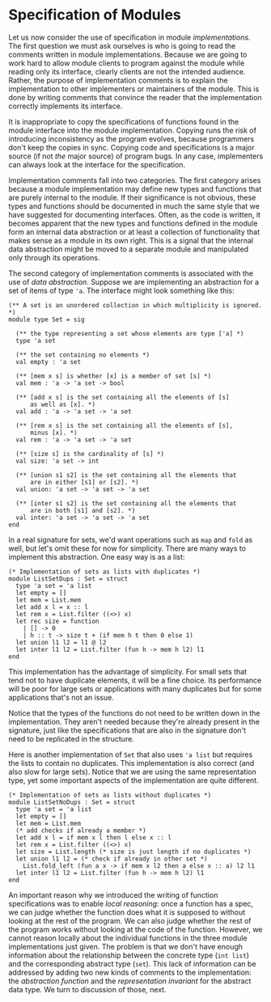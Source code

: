 # Specification of Modules

Let us now consider the use of specification in module *implementations*. The
first question we must ask ourselves is who is going to read the
comments written in module implementations. Because we are going to work
hard to allow module clients to program against the module while reading
only its interface, clearly clients are not the intended audience. Rather,
the purpose of implementation comments is to explain the implementation
to other implementers or maintainers of the module. This is done by
writing comments that convince the reader that the implementation
correctly implements its interface.

It is inappropriate to copy the specifications of functions found in the
module interface into the module implementation. Copying runs the risk
of introducing inconsistency as the program evolves, because programmers
don't keep the copies in sync. Copying code and specifications is a
major source (if not *the* major source) of program bugs. In any case,
implementers can always look at the interface for the specification.

Implementation comments fall into two categories. The first category
arises because a module implementation may define new types and
functions that are purely internal to the module. If their significance
is not obvious, these types and functions should be documented in much
the same style that we have suggested for documenting interfaces. Often,
as the code is written, it becomes apparent that the new types and
functions defined in the module form an internal data abstraction or at
least a collection of functionality that makes sense as a module in its
own right. This is a signal that the internal data abstraction might be
moved to a separate module and manipulated only through its operations.

The second category of implementation comments is associated with the
use of *data abstraction*. Suppose we are implementing an abstraction
for a set of items of type `'a`. The interface might look something like
this:

```
(** A set is an unordered collection in which multiplicity is ignored. *)
module type Set = sig

  (** the type representing a set whose elements are type ['a] *)
  type 'a set
  
  (** the set containing no elements *)
  val empty : 'a set
  
  (** [mem x s] is whether [x] is a member of set [s] *)
  val mem : 'a -> 'a set -> bool
  
  (** [add x s] is the set containing all the elements of [s]
      as well as [x]. *)
  val add : 'a -> 'a set -> 'a set
  
  (** [rem x s] is the set containing all the elements of [s],
      minus [x]. *)
  val rem : 'a -> 'a set -> 'a set
  
  (** [size s] is the cardinality of [s] *)
  val size: 'a set -> int
  
  (** [union s1 s2] is the set containing all the elements that
      are in either [s1] or [s2]. *)
  val union: 'a set -> 'a set -> 'a set
  
  (** [inter s1 s2] is the set containing all the elements that
      are in both [s1] and [s2]. *)
  val inter: 'a set -> 'a set -> 'a set
end
```

In a real signature for sets, we'd want operations such as `map` and
`fold` as well, but let's omit these for now for simplicity. There are
many ways to implement this abstraction. One easy way is as a list:

```
(* Implementation of sets as lists with duplicates *)
module ListSetDups : Set = struct
  type 'a set = 'a list
  let empty = []
  let mem = List.mem
  let add x l = x :: l
  let rem x = List.filter ((<>) x)
  let rec size = function
	| [] -> 0
	| h :: t -> size t + (if mem h t then 0 else 1)
  let union l1 l2 = l1 @ l2
  let inter l1 l2 = List.filter (fun h -> mem h l2) l1
end
```

This implementation has the advantage of simplicity. For small sets that
tend not to have duplicate elements, it will be a fine choice. Its
performance will be poor for large sets or applications with many
duplicates but for some applications that's not an issue.

Notice that the types of the functions do not need to be written down in
the implementation. They aren't needed because they're already present
in the signature, just like the specifications that are also in the
signature don't need to be replicated in the structure.

Here is another implementation of `Set` that also uses `'a list` but
requires the lists to contain no duplicates. This implementation is also
correct (and also slow for large sets). Notice that we are using the
same representation type, yet some important aspects of the
implementation are quite different.

```
(* Implementation of sets as lists without duplicates *)
module ListSetNoDups : Set = struct
  type 'a set = 'a list
  let empty = []
  let mem = List.mem
  (* add checks if already a member *)
  let add x l = if mem x l then l else x :: l 
  let rem x = List.filter ((<>) x)
  let size = List.length (* size is just length if no duplicates *)
  let union l1 l2 = (* check if already in other set *)
	List.fold_left (fun a x -> if mem x l2 then a else x :: a) l2 l1
  let inter l1 l2 = List.filter (fun h -> mem h l2) l1
end
```

An important reason why we introduced the writing of function
specifications was to enable *local reasoning*: once a function has a
spec, we can judge whether the function does what it is supposed to
without looking at the rest of the program. We can also judge whether
the rest of the program works without looking at the code of the
function. However, we cannot reason locally about the individual
functions in the three module implementations just given. The problem is
that we don't have enough information about the relationship between the
concrete type (`int list`) and the corresponding
abstract type (`set`). This lack of information can be addressed by
adding two new kinds of comments to the implementation: the *abstraction
function* and the *representation invariant* for the abstract data type.
We turn to discussion of those, next.
